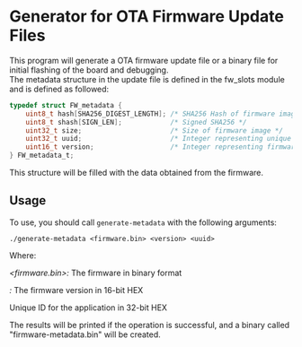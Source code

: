 # Generator for OTA Firmware Update Files
This program will generate a OTA firmware update file or a binary file for
initial flashing of the board and debugging.  
The metadata structure in the update file is defined in the fw_slots module and
is defined as followed:

```c
typedef struct FW_metadata {
    uint8_t hash[SHA256_DIGEST_LENGTH]; /* SHA256 Hash of firmware image */
    uint8_t shash[SIGN_LEN];            /* Signed SHA256 */
    uint32_t size;                      /* Size of firmware image */
    uint32_t uuid;                      /* Integer representing unique firmware ID */
    uint16_t version;                   /* Integer representing firmware version */
} FW_metadata_t;
```

This structure will be filled with the data obtained from the firmware.

## Usage
To use, you should call `generate-metadata` with the following arguments:

```console
./generate-metadata <firmware.bin> <version> <uuid>
```

Where:

_<firmware.bin>:_ The firmware in binary format

_<version>:_ The firmware version in 16-bit HEX

_<uuid>_ Unique ID for the application in 32-bit HEX

The results will be printed if the operation is successful, and a binary
called "firmware-metadata.bin" will be created.

